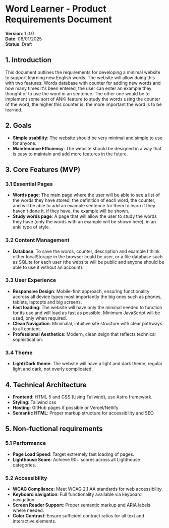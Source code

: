 # Word Learner - Product Requirements Document
**Version**: 1.0.0  
**Date**: 06/01/2025    
**Status**: Draft

## 1. Introduction
This document outlines the requirements for developing a minimal website to support learning new English words. The website will allow doing this with two features: Words database with counter for adding new words and how many times it's been entered, the user can enter an example they thought of to use the word in an sentence. The other one would be to implement some sort of ANKI feature to study the words using the counter of the word, the higher this counter is, the more important the word is to be learned.

## 2. Goals
- **Simple usability**: The website should be very minimal and simple to use for anyone.
- **Maintenance Efficiency**: The website should be designed in a way that is easy to maintain and add more features in the future.

## 3. Core Features (MVP)
### 3.1 Essential Pages
- **Words page**: The main page where the user will be able to see a list of the words they have stored, the definition of each word, the counter, and will be able to add an example sentence for them to learn if they haven't done it, if they have, the example will be shown.
- **Study words page**: A page that will allow the user to study the words they have (only the words with an example will be shown here), in an anki type of style.

### 3.2 Content Management
- **Database**: To save the words, counter, description and example I think either localStorage in the browser could be user, or a file database such as SQLite for each user (the website will be public and anyone should be able to use it without an account).

### 3.3 User Experience
- **Responsive Design**: Mobile-first approach, ensuring functionality accross all device types most importantly the big ones such as phones, tablets, laptopts and big screens.
- **Fast loading**: The website will have only the minimal needed to function for its use and will load as fast as possible. Minimum JavaScript will be used, only when required.
- **Clean Navigation**: Minimalal, intuitive site structure with clear pathways to all content.
- **Professional Aesthetics**: Modern, clean deign that reflects technical sophistication.

### 3.4 Theme
- **Light/Dark theme**: The website will have a light and dark theme, regular light and dark, not overly complicated.

## 4. Technical Architecture
- **Frontend**: HTML 5 and CSS (Using Tailwind), use Astro framework.
- **Styling**: Tailwind css
- **Hosting**: GitHub pages if possible or Vercel/Netlify
- **Semantic HTML**: Proper markup structure for accessibility and SEO

## 5. Non-fuctional requirements
### 5.1 Performance
- **Page Load Speed**: Target extremely fast loading of pages.
- **Lighthouse Score**: Achieve 90+ scores across all Lighthouse categories.

### 5.2 Accessibility
- **WCAG Compliance**: Meet WCAG 2.1 AA standards for web accessibility.
- **Keyboard navigation**: Full functionality available via keyboard navigation.
- **Screen Reader Support**: Proper semantic markup and ARIA labels where needed.
- **Color Contrast**: Ensure sufficient contract ratios for all text and interactive elements.